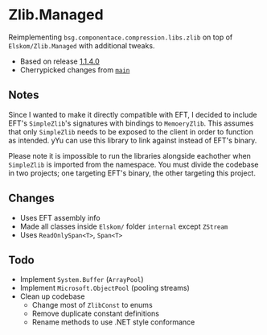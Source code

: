 # Zlib.Managed

Reimplementing `bsg.componentace.compression.libs.zlib` on top of `Elskom/Zlib.Managed` with additional tweaks.

- Based on release [1.1.4.0](https://github.com/Elskom/zlib.managed/releases/tag/1.1.4.0)
- Cherrypicked changes from [`main`](https://github.com/Elskom/zlib.managed)

## Notes

Since I wanted to make it directly compatible with EFT, I decided to include EFT's `SimpleZlib`'s signatures with
bindings to `MemoeryZlib`. This assumes that only `SimpleZlib` needs to be exposed to the client in order to function
as intended. yYu can use this library to link against instead of EFT's binary.

Please note it is impossible to run the libraries alongside eachother when `SimpleZlib` is imported from the namespace.
You must divide the codebase in two projects; one targeting EFT's binary, the other targeting this project.

## Changes

- Uses EFT assembly info
- Made all classes inside `Elskom/` folder `internal` except `ZStream`
- Uses `ReadOnlySpan<T>`, `Span<T>`

## Todo

- Implement `System.Buffer` (`ArrayPool`)
- Implement `Microsoft.ObjectPool` (pooling streams)
- Clean up codebase
  - Change most of `ZlibConst` to enums
  - Remove duplicate constant definitions
  - Rename methods to use .NET style conformance